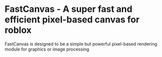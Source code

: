 # FastCanvas - A super fast and efficient pixel-based canvas for roblox

FastCanvas is designed to be a simple but powerful pixel-based rendering module for graphics or image processing
